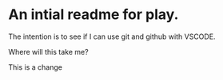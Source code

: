 # An intial readme for play.

The intention is to see if I can use git and github with VSCODE.

Where will this take me?


This is a change
